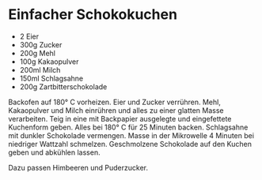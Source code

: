 ﻿# Einfacher Schokokuchen

- 2 Eier
- 300g Zucker
- 200g Mehl
- 100g Kakaopulver
- 200ml Milch
- 150ml Schlagsahne
- 200g Zartbitterschokolade

Backofen auf 180° C vorheizen.
Eier und Zucker verrühren.
Mehl, Kakaopulver und Milch einrühren und alles zu einer glatten Masse verarbeiten.
Teig in eine mit Backpapier ausgelegte und eingefettete Kuchenform geben.
Alles bei 180° C für 25 Minuten backen.
Schlagsahne mit dunkler Schokolade vermengen.
Masse in der Mikrowelle 4 Minuten bei niedriger Wattzahl schmelzen.
Geschmolzene Schokolade auf den Kuchen geben und abkühlen lassen.

Dazu passen Himbeeren und Puderzucker.
